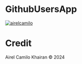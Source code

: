 # GithubUsersApp
[![airelcamilo](https://circleci.com/gh/airelcamilo/GithubUsersApp.svg?style=svg)](https://circleci.com/gh/airelcamilo/GithubUsersApp)

# Credit
Airel Camilo Khairan © 2024
